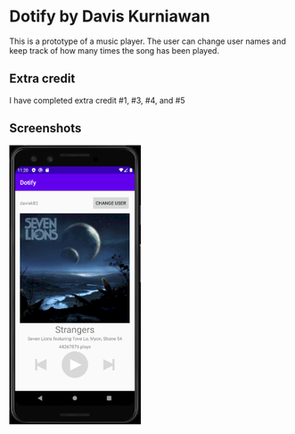 # Dotify by Davis Kurniawan

This is a prototype of a music player. The user can change user names and keep track of how many
times the song has been played.

## Extra credit
I have completed extra credit #1, #3, #4, and #5

## Screenshots
<img src="./Dotify.png" alt="Screenshot of the app" height="500" />